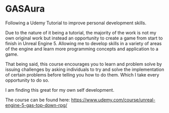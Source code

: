 # GASAura
Following a Udemy Tutorial to improve personal development skills. 

Due to the nature of it being a tutorial, the majority of the work is not my own original work but instead an opportunity to create a game from start to finish in Unreal Engine 5. Allowing me to develop skills in a variety of areas of the engine and learn more programming concepts and application to a game. 

That being said, this course encourages you to learn and problem solve by issuing challenges by asking individuals to try and solve the implementation of certain problems before telling you how to do them. Which I take every opportunity to do so.

I am finding this great for my own self development. 

The course can be found here: https://www.udemy.com/course/unreal-engine-5-gas-top-down-rpg/
